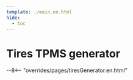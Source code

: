 ```yaml
---
template: ./main.en.html
hide:
  - toc
---
```

# Tires TPMS generator

--8<-- "overrides/pages/tiresGenerator.en.html"